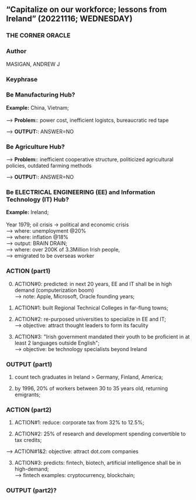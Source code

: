 ## “Capitalize on our workforce; lessons from Ireland” (20221116; WEDNESDAY)

### THE CORNER ORACLE

### Author

MASIGAN, ANDREW J

### Keyphrase

### Be Manufacturing Hub?

<b>Example:</b> China, Vietnam;<br/>
<br/>
--> <b>Problem:</b>: power cost, inefficient logistcs, bureaucratic red tape

--> <b>OUTPUT:</b>: ANSWER=NO 

### Be Agriculture Hub?

--> <b>Problem:</b>: inefficient cooperative structure, politicized agricultural policies, outdated farming methods

--> <b>OUTPUT:</b>: ANSWER=NO 

### Be ELECTRICAL ENGINEERING (EE) and Information Technology (IT) Hub?

<b>Example:</b> Ireland;<br/>
<br/>
Year 1979; oil crisis -> political and economic crisis<br/>
--> where: unemployment @20%<br/>
--> where: inflation @18%<br/>
--> output: BRAIN DRAIN; <br/>
--> where: over 200K of 3.3Million Irish people,<br/>
--> emigrated to be overseas worker

### ACTION (part1)

0) ACTION#0: predicted: in next 20 years, EE and IT shall be in high demand (computerization boom)<br/>
--> note: Apple, Microsoft, Oracle founding years;

1) ACTION#1: built Regional Technical Colleges in far-flung towns;

2) ACTION#2: re-purposed universities to specialize in EE and IT; <br/>
--> objective: attract thought leaders to form its faculity

3) ACTION#3: "Irish government mandated their youth to be proficient in at least 2 languages outside English"; <br/>
--> objective: be technology specialists beyond Ireland

### OUTPUT (part1)

1) count tech graduates in Ireland > Germany, Finland, America;

2) by 1996, 20% of workers between 30 to 35 years old, returning emigrants;

### ACTION (part2)

1) ACTION#1: reduce: corporate tax from 32% to 12.5%;

2) ACTION#2: 25% of research and development spending convertible to tax credits;

--> ACTION#1&2: objective: attract dot.com companies

3) ACTION#3: predicts: fintech, biotech, artificial intelligence shall be in high-demand;<br/>
--> fintech examples: cryptocurrency, blockchain;

### OUTPUT (part2)?
